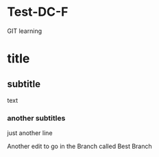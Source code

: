 # Test-DC-F
GIT learning 

# title
## subtitle
text


### another subtitles


just another line

Another edit to go in the Branch called Best Branch